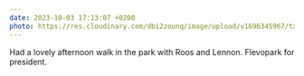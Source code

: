 ```yaml
---
date: 2023-10-03 17:13:07 +0200
photo: https://res.cloudinary.com/dbi2zounq/image/upload/v1696345967/txhnhkhlbtukrb0ejtp0.jpg
---
```

Had a lovely afternoon walk in the park with Roos and Lennon. Flevopark for president. 
